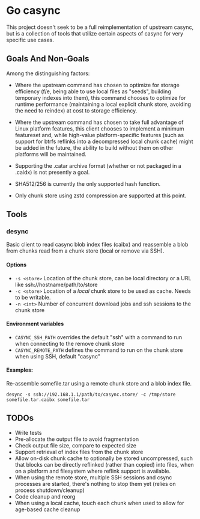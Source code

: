 Go casync
=========

This project doesn't seek to be a full reimplementation of upstream casync, but is a collection of tools that utilize certain aspects of casync for very specific use cases.

## Goals And Non-Goals

Among the distinguishing factors:

- Where the upstream command has chosen to optimize for storage efficiency (f/e, being able to use local files as "seeds", building temporary indexes into them), this command chooses to optimize for runtime performance (maintaining a local explicit chunk store, avoiding the need to reindex) at cost to storage efficiency.
- Where the upstream command has chosen to take full advantage of Linux platform features, this client chooses to implement a minimum featureset and, while high-value platform-specific features (such as support for btrfs reflinks into a decompressed local chunk cache) might be added in the future, the ability to build without them on other platforms will be maintained.

- Supporting the .catar archive format (whether or not packaged in a .caidx) is not presently a goal.
- SHA512/256 is currently the only supported hash function.
- Only chunk store using zstd compression are supported at this point.

## Tools

### desync

Basic client to read casync blob index files (caibx) and reassemble a blob from chunks read from a chunk store (local or remove via SSH).

#### Options
- `-s <store>` Location of the chunk store, can be local directory or a URL like ssh://hostname/path/to/store
- `-c <store>` Location of a *local* chunk store to be used as cache. Needs to be writable.
- `-n <int>` Number of concurrent download jobs and ssh sessions to the chunk store

#### Environment variables
- `CASYNC_SSH_PATH` overrides the default "ssh" with a command to run when connecting to the remove chunk store
- `CASYNC_REMOTE_PATH` defines the command to run on the chunk store when using SSH, default "casync"

#### Examples:

Re-assemble somefile.tar using a remote chunk store and a blob index file.
```
desync -s ssh://192.168.1.1/path/to/casync.store/ -c /tmp/store somefile.tar.caibx somefile.tar
```

## TODOs
- Write tests
- Pre-allocate the output file to avoid fragmentation
- Check output file size, compare to expected size
- Support retrieval of index files from the chunk store
- Allow on-disk chunk cache to optionally be stored uncompressed, such that blocks can be directly reflinked (rather than copied) into files, when on a platform and filesystem where reflink support is available.
- When using the remote store, multiple SSH sessions and csync processes are started, there's nothing to stop them yet (relies on process shutdown/cleanup)
- Code cleanup and reorg
- When using a local cache, touch each chunk when used to allow for age-based cache cleanup
